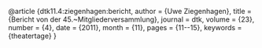 @article {dtk11.4:ziegenhagen:bericht,
  author        = {Uwe Ziegenhagen},
  title         = {Bericht von der 45.~Mitgliederversammlung},
  journal       = dtk,
  volume        = {23},
  number        = {4},
  date          = {2011},
  month         = {11},
  pages         = {11--15},
  keywords      = {theatertage}
}